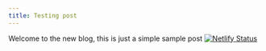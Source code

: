 ```yaml
---
title: Testing post
---
```

Welcome to the new blog, this is just a simple sample post
[![Netlify Status](https://api.netlify.com/api/v1/badges/d0a7858c-5ff8-4cde-bb43-86ed3801bd27/deploy-status)](https://app.netlify.com/sites/verdant-melba-2ad424/deploys)
